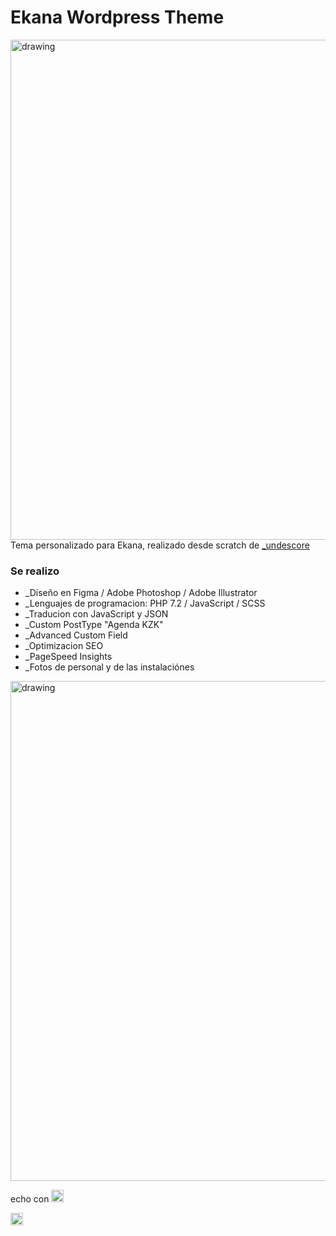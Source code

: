 # Ekana Wordpress Theme

<img src="https://user-images.githubusercontent.com/55212034/204115814-1051902e-0970-4587-9b7a-ca090baab95d.jpeg" alt="drawing" width="800"/>
Tema personalizado para Ekana, realizado desde scratch de  <a href="https://underscores.me/">_undescore</a>


### Se realizo
- _Diseño en Figma / Adobe Photoshop / Adobe Illustrator
- _Lenguajes de programacion: PHP 7.2 / JavaScript / SCSS
- _Traducion con JavaScript y JSON
- _Custom PostType "Agenda KZK"
- _Advanced Custom Field 
- _Optimizacion SEO  
- _PageSpeed Insights 
- _Fotos de personal y de las instalaciónes

<img src="https://user-images.githubusercontent.com/55212034/204116343-c441d93d-2dc7-4717-ac67-827edafe3086.gif" alt="drawing" width="800"/>

echo con <img src="https://user-images.githubusercontent.com/55212034/204116468-566c2703-f81a-46f9-831d-65a71b88461f.png" alt="drawing" width="20"/> 

<img src="https://user-images.githubusercontent.com/55212034/204116543-a3d33b85-9d2b-4fc3-ae4c-018601717484.png" alt="drawing" width="20"/>

